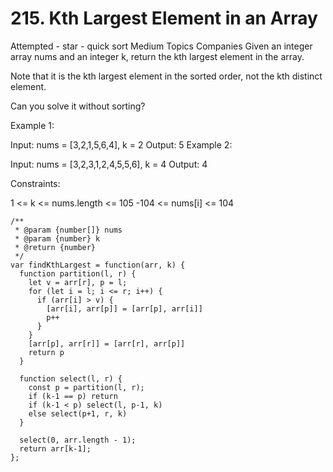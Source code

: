 # 215. Kth Largest Element in an Array

Attempted - star - quick sort
Medium
Topics
Companies
Given an integer array nums and an integer k, return the kth largest element in the array.

Note that it is the kth largest element in the sorted order, not the kth distinct element.

Can you solve it without sorting?

Example 1:

Input: nums = [3,2,1,5,6,4], k = 2
Output: 5
Example 2:

Input: nums = [3,2,3,1,2,4,5,5,6], k = 4
Output: 4

Constraints:

1 <= k <= nums.length <= 105
-104 <= nums[i] <= 104

```
/**
 * @param {number[]} nums
 * @param {number} k
 * @return {number}
 */
var findKthLargest = function(arr, k) {
  function partition(l, r) {
    let v = arr[r], p = l;
    for (let i = l; i <= r; i++) {
      if (arr[i] > v) {
        [arr[i], arr[p]] = [arr[p], arr[i]]
        p++
      }
    }
    [arr[p], arr[r]] = [arr[r], arr[p]]
    return p
  }

  function select(l, r) {
    const p = partition(l, r);
    if (k-1 == p) return
    if (k-1 < p) select(l, p-1, k)
    else select(p+1, r, k)
  }

  select(0, arr.length - 1);
  return arr[k-1];
};
```
